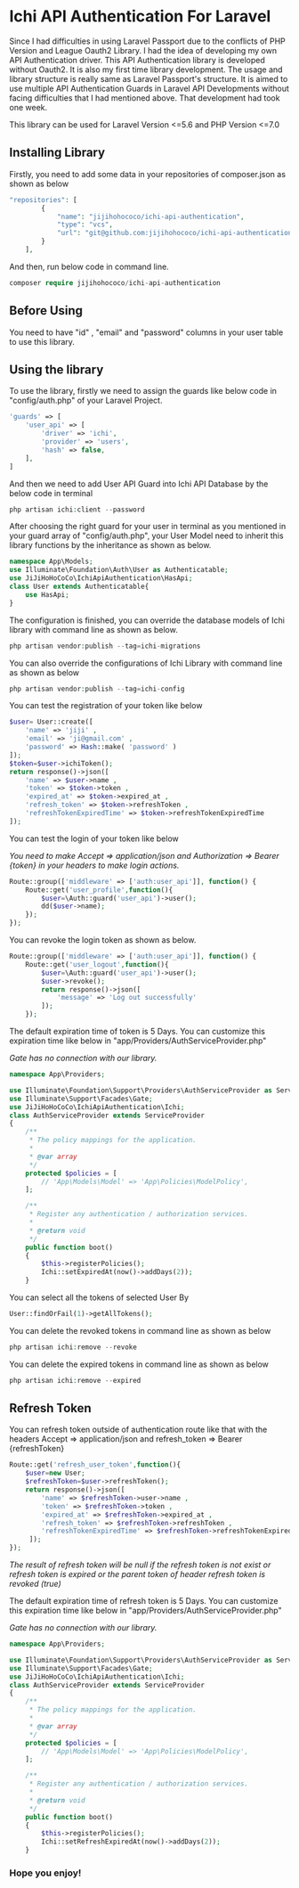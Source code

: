 # Ichi API Authentication For Laravel

<p>Since I had difficulties in using Laravel Passport due to the conflicts of PHP Version and League Oauth2 Library. I had the idea of developing my own API Authentication driver. This API Authentication library is developed without Oauth2. It is also my first time library development. The usage and library structure is really same as Laravel Passport's structure. It is aimed to use multiple API Authentication Guards in Laravel API Developments without facing difficulties that I had mentioned above. That development had took one week.</p>

<p>This library can be used for Laravel Version <=5.6 and PHP Version <=7.0</p>

## Installing Library

<p>Firstly, you need to add some data in your repositories of composer.json as shown as below</p>

```php
"repositories": [
        {
            "name": "jijihohococo/ichi-api-authentication",
            "type": "vcs",
            "url": "git@github.com:jijihohococo/ichi-api-authentication.git"
        }
    ],
```
<p>And then, run below code in command line.</p>

```php
composer require jijihohococo/ichi-api-authentication
```

## Before Using
<p>You need to have "id" , "email" and "password" columns in your user table to use this library.</p>

## Using the library

<p>To use the library, firstly we need to assign the guards like below code in "config/auth.php" of your Laravel Project. </p>

```php
'guards' => [
	'user_api' => [
		'driver' => 'ichi',
		'provider' => 'users',
		'hash' => false,
	],
]
```

<p>And then we need to add User API Guard into Ichi API Database by the below code in terminal</p>

```php
php artisan ichi:client --password
```

<p>After choosing the right guard for your user in terminal as you mentioned in your guard array of "config/auth.php", your User Model need to inherit this library functions by the inheritance as shown as below.</p>

```php
namespace App\Models;
use Illuminate\Foundation\Auth\User as Authenticatable;
use JiJiHoHoCoCo\IchiApiAuthentication\HasApi;
class User extends Authenticatable{
	use HasApi;
}
```

<p>The configuration is finished, you can override the database models of Ichi library with command line as shown as below.</p>

```php
php artisan vendor:publish --tag=ichi-migrations
```

<p>You can also override the configurations of Ichi Library with command line as shown as below</p>

```php
php artisan vendor:publish --tag=ichi-config
```

<p>You can test the registration of your token like below</p>

```php
$user= User::create([
	'name' => 'jiji' , 
	'email' => 'ji@gmail.com' ,
	'password' => Hash::make( 'password' )
]);
$token=$user->ichiToken();
return response()->json([
	'name' => $user->name ,
	'token' => $token->token ,
	'expired_at' => $token->expired_at ,
    'refresh_token' => $token->refreshToken ,
    'refreshTokenExpiredTime' => $token->refreshTokenExpiredTime
]);
```

<p>You can test the login of your token like below</p>
<i>You need to make Accept => application/json and Authorization => Bearer {token} in your headers to make login actions.</i>

```php
Route::group(['middleware' => ['auth:user_api']], function() {
	Route::get('user_profile',function(){
		$user=\Auth::guard('user_api')->user();
		dd($user->name);
	});
});
```
<p>You can revoke the login token as shown as below.</p>

```php
Route::group(['middleware' => ['auth:user_api']], function() {
    Route::get('user_logout',function(){
        $user=\Auth::guard('user_api')->user();
        $user->revoke();
        return response()->json([
            'message' => 'Log out successfully'
        ]);
    });
```

<p>The default expiration time of token is 5 Days. You can customize this expiration time like below in "app/Providers/AuthServiceProvider.php" </p>

<i>Gate has no connection with our library.</i>

```php
namespace App\Providers;

use Illuminate\Foundation\Support\Providers\AuthServiceProvider as ServiceProvider;
use Illuminate\Support\Facades\Gate;
use JiJiHoHoCoCo\IchiApiAuthentication\Ichi;
class AuthServiceProvider extends ServiceProvider
{
    /**
     * The policy mappings for the application.
     *
     * @var array
     */
    protected $policies = [
        // 'App\Models\Model' => 'App\Policies\ModelPolicy',
    ];

    /**
     * Register any authentication / authorization services.
     *
     * @return void
     */
    public function boot()
    {
        $this->registerPolicies();
        Ichi::setExpiredAt(now()->addDays(2));
    }

```

<p>You can select all the tokens of selected User By</p>

```php
User::findOrFail(1)->getAllTokens();
```

<p>You can delete the revoked tokens in command line as shown as below</p>

```php
php artisan ichi:remove --revoke
```

<p>You can delete the expired tokens in command line as shown as below</p>

```php
php artisan ichi:remove --expired
```

## Refresh Token

<p>You can refresh token outside of authentication route like that with the headers Accept => application/json and refresh_token => Bearer {refreshToken}</p>

```php
Route::get('refresh_user_token',function(){
    $user=new User;
    $refreshToken=$user->refreshToken();
    return response()->json([
        'name' => $refreshToken->user->name ,
        'token' => $refreshToken->token ,
        'expired_at' => $refreshToken->expired_at ,
        'refresh_token' => $refreshToken->refreshToken ,
        'refreshTokenExpiredTime' => $refreshToken->refreshTokenExpiredTime
     ]);
});
```
<i>The result of refresh token will be null if the refresh token is not exist or refresh token is expired or the parent token of header refresh token is revoked (true)</i>


<p>The default expiration time of refresh token is 5 Days. You can customize this expiration time like below in "app/Providers/AuthServiceProvider.php" </p>

<i>Gate has no connection with our library.</i>

```php
namespace App\Providers;

use Illuminate\Foundation\Support\Providers\AuthServiceProvider as ServiceProvider;
use Illuminate\Support\Facades\Gate;
use JiJiHoHoCoCo\IchiApiAuthentication\Ichi;
class AuthServiceProvider extends ServiceProvider
{
    /**
     * The policy mappings for the application.
     *
     * @var array
     */
    protected $policies = [
        // 'App\Models\Model' => 'App\Policies\ModelPolicy',
    ];

    /**
     * Register any authentication / authorization services.
     *
     * @return void
     */
    public function boot()
    {
        $this->registerPolicies();
        Ichi::setRefreshExpiredAt(now()->addDays(2));
    }

```


### Hope you enjoy!